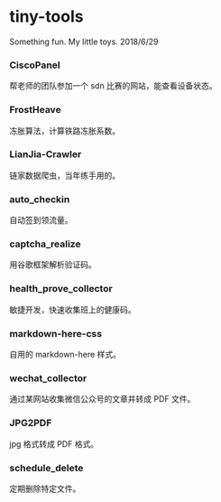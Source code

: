# tiny-tools
Something fun.
My little toys.
2018/6/29


### CiscoPanel
帮老师的团队参加一个 sdn 比赛的网站，能查看设备状态。

### FrostHeave
冻胀算法，计算铁路冻胀系数。

### LianJia-Crawler
链家数据爬虫，当年练手用的。

### auto_checkin
自动签到领流量。

### captcha_realize
用谷歌框架解析验证码。

### health_prove_collector
敏捷开发，快速收集班上的健康码。

### markdown-here-css
自用的 markdown-here 样式。

### wechat_collector
通过某网站收集微信公众号的文章并转成 PDF 文件。

### JPG2PDF
jpg 格式转成 PDF 格式。

### schedule_delete
定期删除特定文件。



